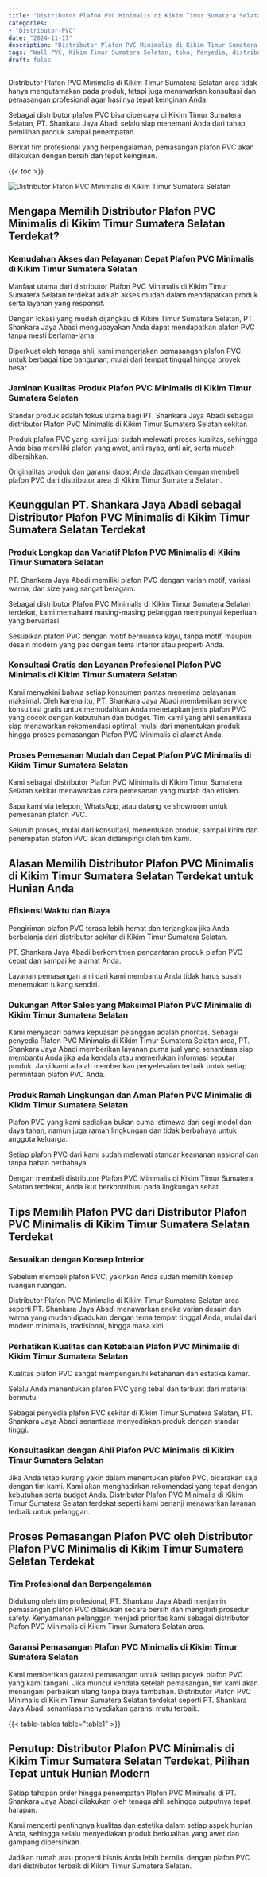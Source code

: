 ```yaml
---
title: "Distributor Plafon PVC Minimalis di Kikim Timur Sumatera Selatan"
categories: 
- "Distributor-PVC"
date: "2024-11-17"
description: "Distributor Plafon PVC Minimalis di Kikim Timur Sumatera Selatan untuk hunian, kantor, dan ritel. Material unggulan, pilihan motif, variasi warna elegan, beserta layanan penempatan oleh tim profesional dan jaminan resmi!|Jasa penjualan Plafon PVC Minimalis di Kikim Timur Sumatera Selatan untuk kebutuhan tempat tinggal, office, atau toko, beserta material terbaik dan pemasangan oleh tenaga ahli profesional serta jaminan resmi.|Solusi Plafon PVC Minimalis di Kikim Timur Sumatera Selatan yang terpercaya untuk tempat tinggal, office, serta ritel, bersama material berkualitas dan instalasi ditangani oleh teknisi berpengalaman serta kepastian resmi.|Distribusi Plafon PVC Minimalis di Kikim Timur Sumatera Selatan bagi tempat tinggal, perkantoran, serta ritel, beserta material berkualitas dan penempatan ditangani oleh tim profesional, disertai beserta jaminan resmi.}"
tags: "Wall PVC, Kikim Timur Sumatera Selatan, toko, Penyedia, distributor"
draft: false
---
```


Distributor Plafon PVC Minimalis di Kikim Timur Sumatera Selatan area tidak hanya mengutamakan pada produk, tetapi juga menawarkan konsultasi dan pemasangan profesional agar hasilnya tepat keinginan Anda.

Sebagai distributor plafon PVC bisa dipercaya di Kikim Timur Sumatera Selatan, PT. Shankara Jaya Abadi selalu siap menemani Anda dari tahap pemilihan produk sampai penempatan.

Berkat tim profesional yang berpengalaman, pemasangan plafon PVC akan dilakukan dengan bersih dan tepat keinginan.

{{< toc >}}

![Distributor Plafon PVC Minimalis di Kikim Timur Sumatera Selatan](/images/Distributor-PVC/Distributor-Plafon-PVC-Minimalis-di-Kikim-Timur-Sumatera-Selatan.png)


## Mengapa Memilih Distributor Plafon PVC Minimalis di Kikim Timur Sumatera Selatan Terdekat?

### Kemudahan Akses dan Pelayanan Cepat Plafon PVC Minimalis di Kikim Timur Sumatera Selatan

Manfaat utama dari distributor Plafon PVC Minimalis di Kikim Timur Sumatera Selatan terdekat adalah akses mudah dalam mendapatkan produk serta layanan yang responsif.

Dengan lokasi yang mudah dijangkau di Kikim Timur Sumatera Selatan, PT. Shankara Jaya Abadi mengupayakan Anda dapat mendapatkan plafon PVC tanpa mesti berlama-lama.

Diperkuat oleh tenaga ahli, kami mengerjakan pemasangan plafon PVC untuk berbagai tipe bangunan, mulai dari tempat tinggal hingga proyek besar.

### Jaminan Kualitas Produk Plafon PVC Minimalis di Kikim Timur Sumatera Selatan

Standar produk adalah fokus utama bagi PT. Shankara Jaya Abadi sebagai distributor Plafon PVC Minimalis di Kikim Timur Sumatera Selatan sekitar.

Produk plafon PVC yang kami jual sudah melewati proses kualitas, sehingga Anda bisa memiliki plafon yang awet, anti rayap, anti air, serta mudah dibersihkan.

Originalitas produk dan garansi dapat Anda dapatkan dengan membeli plafon PVC dari distributor area di Kikim Timur Sumatera Selatan.

## Keunggulan PT. Shankara Jaya Abadi sebagai Distributor Plafon PVC Minimalis di Kikim Timur Sumatera Selatan Terdekat

### Produk Lengkap dan Variatif Plafon PVC Minimalis di Kikim Timur Sumatera Selatan

PT. Shankara Jaya Abadi memiliki plafon PVC dengan varian motif, variasi warna, dan size yang sangat beragam.

Sebagai distributor Plafon PVC Minimalis di Kikim Timur Sumatera Selatan terdekat, kami memahami masing-masing pelanggan mempunyai keperluan yang bervariasi.

Sesuaikan plafon PVC dengan motif bernuansa kayu, tanpa motif, maupun desain modern yang pas dengan tema interior atau properti Anda.

### Konsultasi Gratis dan Layanan Profesional Plafon PVC Minimalis di Kikim Timur Sumatera Selatan

Kami menyakini bahwa setiap konsumen pantas menerima pelayanan maksimal. Oleh karena itu, PT. Shankara Jaya Abadi memberikan service konsultasi gratis untuk memudahkan Anda menetapkan jenis plafon PVC yang cocok dengan kebutuhan dan budget. Tim kami yang ahli senantiasa siap menawarkan rekomendasi optimal, mulai dari menentukan produk hingga proses pemasangan Plafon PVC Minimalis di alamat Anda.

### Proses Pemesanan Mudah dan Cepat Plafon PVC Minimalis di Kikim Timur Sumatera Selatan

Kami sebagai distributor Plafon PVC Minimalis di Kikim Timur Sumatera Selatan sekitar menawarkan cara pemesanan yang mudah dan efisien.

Sapa kami via telepon, WhatsApp, atau datang ke showroom untuk pemesanan plafon PVC.

Seluruh proses, mulai dari konsultasi, menentukan produk, sampai kirim dan penempatan plafon PVC akan didampingi oleh tim kami.

## Alasan Memilih Distributor Plafon PVC Minimalis di Kikim Timur Sumatera Selatan Terdekat untuk Hunian Anda

### Efisiensi Waktu dan Biaya

Pengiriman plafon PVC terasa lebih hemat dan terjangkau jika Anda berbelanja dari distributor sekitar di Kikim Timur Sumatera Selatan.

PT. Shankara Jaya Abadi berkomitmen pengantaran produk plafon PVC cepat dan sampai ke alamat Anda.

Layanan pemasangan ahli dari kami membantu Anda tidak harus susah menemukan tukang sendiri.

### Dukungan After Sales yang Maksimal Plafon PVC Minimalis di Kikim Timur Sumatera Selatan

Kami menyadari bahwa kepuasan pelanggan adalah prioritas. Sebagai penyedia Plafon PVC Minimalis di Kikim Timur Sumatera Selatan area, PT. Shankara Jaya Abadi memberikan layanan purna jual yang senantiasa siap membantu Anda jika ada kendala atau memerlukan informasi seputar produk. Janji kami adalah memberikan penyelesaian terbaik untuk setiap permintaan plafon PVC Anda.

### Produk Ramah Lingkungan dan Aman Plafon PVC Minimalis di Kikim Timur Sumatera Selatan

Plafon PVC yang kami sediakan bukan cuma istimewa dari segi model dan daya tahan, namun juga ramah lingkungan dan tidak berbahaya untuk anggota keluarga.

Setiap plafon PVC dari kami sudah melewati standar keamanan nasional dan tanpa bahan berbahaya.

Dengan membeli distributor Plafon PVC Minimalis di Kikim Timur Sumatera Selatan terdekat, Anda ikut berkontribusi pada lingkungan sehat.

## Tips Memilih Plafon PVC dari Distributor Plafon PVC Minimalis di Kikim Timur Sumatera Selatan Terdekat

### Sesuaikan dengan Konsep Interior

Sebelum membeli plafon PVC, yakinkan Anda sudah memilih konsep ruangan ruangan.

Distributor Plafon PVC Minimalis di Kikim Timur Sumatera Selatan area seperti PT. Shankara Jaya Abadi menawarkan aneka varian desain dan warna yang mudah dipadukan dengan tema tempat tinggal Anda, mulai dari modern minimalis, tradisional, hingga masa kini.

### Perhatikan Kualitas dan Ketebalan Plafon PVC Minimalis di Kikim Timur Sumatera Selatan

Kualitas plafon PVC sangat mempengaruhi ketahanan dan estetika kamar.

Selalu Anda menentukan plafon PVC yang tebal dan terbuat dari material bermutu.

Sebagai penyedia plafon PVC sekitar di Kikim Timur Sumatera Selatan, PT. Shankara Jaya Abadi senantiasa menyediakan produk dengan standar tinggi.

### Konsultasikan dengan Ahli Plafon PVC Minimalis di Kikim Timur Sumatera Selatan

Jika Anda tetap kurang yakin dalam menentukan plafon PVC, bicarakan saja dengan tim kami. Kami akan menghadirkan rekomendasi yang tepat dengan kebutuhan serta budget Anda. Distributor Plafon PVC Minimalis di Kikim Timur Sumatera Selatan terdekat seperti kami berjanji menawarkan layanan terbaik untuk pelanggan.

## Proses Pemasangan Plafon PVC oleh Distributor Plafon PVC Minimalis di Kikim Timur Sumatera Selatan Terdekat

### Tim Profesional dan Berpengalaman

Didukung oleh tim profesional, PT. Shankara Jaya Abadi menjamin pemasangan plafon PVC dilakukan secara bersih dan mengikuti prosedur safety. Kenyamanan pelanggan menjadi prioritas kami sebagai distributor Plafon PVC Minimalis di Kikim Timur Sumatera Selatan area.

### Garansi Pemasangan Plafon PVC Minimalis di Kikim Timur Sumatera Selatan

Kami memberikan garansi pemasangan untuk setiap proyek plafon PVC yang kami tangani. Jika muncul kendala setelah pemasangan, tim kami akan menangani perbaikan ulang tanpa biaya tambahan. Distributor Plafon PVC Minimalis di Kikim Timur Sumatera Selatan terdekat seperti PT. Shankara Jaya Abadi senantiasa menyediakan garansi mutu terbaik.

{{< table-tables table="table1" >}}

## Penutup: Distributor Plafon PVC Minimalis di Kikim Timur Sumatera Selatan Terdekat, Pilihan Tepat untuk Hunian Modern

Setiap tahapan order hingga penempatan Plafon PVC Minimalis di PT. Shankara Jaya Abadi dilakukan oleh tenaga ahli sehingga outputnya tepat harapan.

Kami mengerti pentingnya kualitas dan estetika dalam setiap aspek hunian Anda, sehingga selalu menyediakan produk berkualitas yang awet dan gampang dibersihkan.

Jadikan rumah atau properti bisnis Anda lebih bernilai dengan plafon PVC dari distributor terbaik di Kikim Timur Sumatera Selatan.